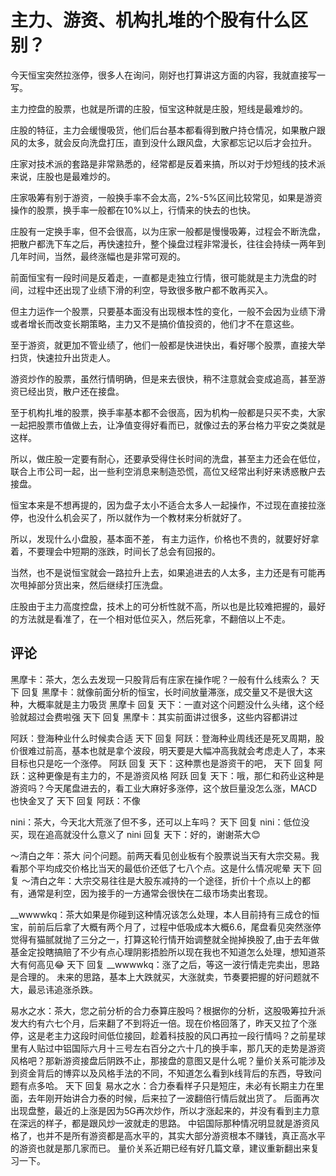 # 主力、游资、机构扎堆的个股有什么区别？
[url]: (https://t.zsxq.com/6MRrJAi)

今天恒宝突然拉涨停，很多人在询问，刚好也打算讲这方面的内容，我就直接写一写。

主力控盘的股票，也就是所谓的庄股，恒宝这种就是庄股，短线是最难炒的。

庄股的特征，主力会缓慢吸货，他们后台基本都看得到散户持仓情况，如果散户跟风的太多，就会反向洗盘打压，直到没什么跟风盘，大家都忘记以后才会拉升。

庄家对技术派的套路是非常熟悉的，经常都是反着来搞，所以对于炒短线的技术派来说，庄股也是最难炒的。

庄家吸筹有别于游资，一般换手率不会太高，2%-5%区间比较常见，如果是游资操作的股票，换手率一般都在10%以上，行情来的快去的也快。

庄股有一定换手率，但不会很高，以为庄家一般都是慢慢吸筹，过程会不断洗盘，把散户都洗下车之后，再快速拉升，整个操盘过程非常漫长，往往会持续一两年到几年时间，当然，最终涨幅也是非常可观的。

前面恒宝有一段时间是反着走，一直都是走独立行情，很可能就是主力洗盘的时间，过程中还出现了业绩下滑的利空，导致很多散户都不敢再买入。

但主力运作一个股票，只要基本面没有出现根本性的变化，一般不会因为业绩下滑或者增长而改变长期策略，主力又不是搞价值投资的，他们才不在意这些。

至于游资，就更加不管业绩了，他们一般都是快进快出，看好哪个股票，直接大举扫货，快速拉升出货走人。

游资炒作的股票，虽然行情明确，但是来去很快，稍不注意就会变成追高，甚至游资已经出货，散户还在接盘。

至于机构扎堆的股票，换手率基本都不会很高，因为机构一般都是只买不卖，大家一起把股票市值做上去，让净值变得好看而已，就像过去的茅台格力平安之类就是这样。

所以，做庄股一定要有耐心，还要承受得住长时间的洗盘，甚至主力还会在低位，联合上市公司一起，出一些利空消息来制造恐慌，高位又经常出利好来诱惑散户去接盘。

恒宝本来是不想再提的，因为盘子太小不适合太多人一起操作，不过现在直接拉涨停，也没什么机会买了，所以就作为一个教材来分析就好了。

所以，发现什么小盘股，基本面不差， 有主力运作，价格也不贵的，就要好好拿着，不要理会中短期的涨跌，时间长了总会有回报的。

当然，也不是说恒宝就会一路拉升上去，如果追进去的人太多，主力还是有可能再次甩掉部分货出来，然后继续打压洗盘。

庄股由于主力高度控盘，技术上的可分析性就不高，所以也是比较难把握的，最好的方法就是看准了，在一个相对低位买入，然后死拿，不翻倍以上不走。

## 评论
黑摩卡：茶大，怎么去发现一只股背后有庄家在操作呢？一般有什么线索么？
天下 回复 黑摩卡：就像前面分析的恒宝，长时间放量滞涨，成交量又不是很大这种，大概率就是主力吸货
黑摩卡 回复 天下：一直对这个问题没什么头绪，这个经验就超过会费啦强
天下 回复 黑摩卡：其实前面讲过很多，这些内容都讲过

阿跃：登海种业什么时候卖合适
天下 回复 阿跃：登海种业周线还是死叉周期，股价很难过前高，基本也就是拿个波段，明天要是大幅冲高我就会考虑走人了，本来目标也只是吃一个涨停。
阿跃 回复 天下：这种票也是游资干的吧，
天下 回复 阿跃：这种更像是有主力的，不是游资风格
阿跃 回复 天下：哦，那仁和药业这种是游资吗？今天尾盘进去的，看工业大麻好多涨停，这个放巨量没怎么涨，MACD也快金叉了
天下 回复 阿跃：不像

nini：茶大，今天北大荒涨了但不多，还可以上车吗？
天下 回复 nini：低位没买，现在追高就没什么意义了
nini 回复 天下：好的，谢谢茶大😊

～清白之年：茶大 问个问题。前两天看见创业板有个股票说当天有大宗交易。我看那个平均成交价格比当天的最低价还低了七八个点。这是什么情况呢晕
天下 回复 ～清白之年：大宗交易往往是大股东减持的一个途径，折价十个点以上的都有，通常是利空，因为接手的一方通常会很快在二级市场卖出套现。

__wwwwkq：茶大如果是你碰到这种情况该怎么处理，本人目前持有三成仓的恒宝，前前后后拿了大概有两个月了，过程中低吸成本大概6.6，尾盘看见突然涨停觉得有猫腻就抛了三分之一，打算这轮行情开始调整就全抛掉换股了,由于去年做基金定投瞎搞赔了不少有点心理阴影捂脸所以现在我也不知道怎么处理，想知道茶大有何高见😂
天下 回复 __wwwwkq：涨了之后，等这一波行情走完卖出，思路是合理的。
未来的思路，基本上大跌就买，大涨就卖，节奏要把握的好问题就不大，最忌讳追涨杀跌。

易水之水：茶大，您之前分析的合力泰算庄股吗？根据你的分析，这股吸筹拉升派发大约有六七个月，后来翻了不到将近一倍。现在价格回落了，昨天又拉了个涨停，这是老主力这段时间低位接回，趁着科技股的风口再拉一段行情吗？之前星球里有人贴过中铝国际六月十三号左右百分之六十几的换手率，那几天的走势是游资风格吧？那新游资接盘后阴跌不止，那接盘的意图又是什么呢？量价关系可能涉及到资金背后的博弈以及风格手法的不同，不知道怎么看到k线背后的东西，导致问题有点多哈。
天下 回复 易水之水：合力泰看样子只是短庄，未必有长期主力在里面，去年刚开始讲合力泰的时候，后来拉了一波翻倍行情后就出货了。
后面再次出现盘整，最近的上涨是因为5G再次炒作，所以才涨起来的，并没有看到主力意在深远的样子，都是跟风炒一波就走的思路。
中铝国际那种情况明显就是游资风格了，也并不是所有游资都是高水平的，其实大部分游资根本不赚钱，真正高水平的游资也就是那几家而已。
量价关系近期已经有好几篇文章，建议重新翻出来复习一下。


